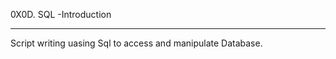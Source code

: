 0X0D. SQL -Introduction
_______________________

Script writing uasing Sql to access and  manipulate Database.
